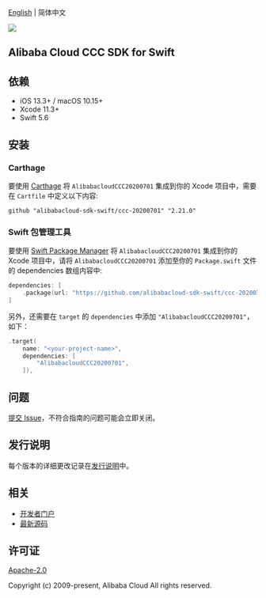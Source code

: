 [English](README.md) | 简体中文

![](https://aliyunsdk-pages.alicdn.com/icons/AlibabaCloud.svg)

## Alibaba Cloud CCC SDK for Swift

## 依赖

- iOS 13.3+ / macOS 10.15+
- Xcode 11.3+
- Swift 5.6

## 安装

### Carthage

要使用 [Carthage](https://github.com/Carthage/Carthage) 将 `AlibabacloudCCC20200701` 集成到你的 Xcode 项目中，需要在 `Cartfile` 中定义以下内容:

```ogdl
github "alibabacloud-sdk-swift/ccc-20200701" "2.21.0"
```

### Swift 包管理工具

要使用 [Swift Package Manager](https://swift.org/package-manager/) 将 `AlibabacloudCCC20200701` 集成到你的 Xcode 项目中，请将 `AlibabacloudCCC20200701` 添加至你的 `Package.swift` 文件的 dependencies 数组内容中:

```swift
dependencies: [
    .package(url: "https://github.com/alibabacloud-sdk-swift/ccc-20200701.git", from: "2.21.0")
]
```

另外，还需要在 `target` 的 `dependencies` 中添加 `"AlibabacloudCCC20200701"`，如下：

```swift
.target(
    name: "<your-project-name>",
    dependencies: [
        "AlibabacloudCCC20200701",
    ]),
```

## 问题

[提交 Issue](https://github.com/alibabacloud-sdk-swift/ccc-20200701/issues/new)，不符合指南的问题可能会立即关闭。

## 发行说明

每个版本的详细更改记录在[发行说明](./ChangeLog.txt)中。

## 相关

* [开发者门户](https://next.api.aliyun.com/home)
* [最新源码](https://github.com/alibabacloud-sdk-swift/ccc-20200701)

## 许可证

[Apache-2.0](http://www.apache.org/licenses/LICENSE-2.0)

Copyright (c) 2009-present, Alibaba Cloud All rights reserved.

